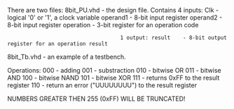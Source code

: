 There are two files:
8bit_PU.vhd - the design file. Contains 4 inputs: Clk       - logical '0' or '1', a clock variable
                                                  operand1  - 8-bit input register
                                                  operand2  - 8-bit input register
                                                  operation - 3-bit register for an operation code

                                        1 output: result    - 8-bit output register for an operation result
8bit_Tb.vhd - an example of a testbench.

Operations: 000 - adding
            001 - substraction
            010 - bitwise OR
            011 - bitwise AND
            100 - bitwise NAND
            101 - bitwise XOR
            111 - returns 0xFF to the result register
            110 - return an error ("UUUUUUUU") to the result register

NUMBERS GREATER THEN 255 (0xFF) WILL BE TRUNCATED! 
